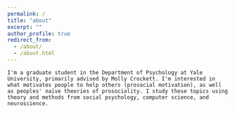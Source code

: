 ```yaml
---
permalink: /
title: "about"
excerpt: ""
author_profile: true
redirect_from: 
  - /about/
  - /about.html
---
```


`I'm a graduate student in the Department of Psychology at Yale University, primarily advised by Molly Crockett. I'm interested in what motivates people to help others (prosocial motivation), as well as peoples' naïve theories of prosociality. I study these topics using theory and methods from social psychology, computer science, and neuroscience.`


